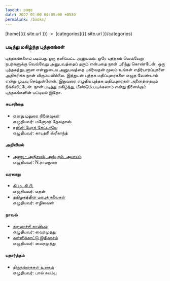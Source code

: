 ```yaml
---
layout: page
date: 2022-01-00 00:00:00 +0530
permalink: /books/
---
```

 
[home]({{ site.url }}) &nbsp;&gt;&nbsp; [categories]({{ site.url }}/categories)  

### படித்து மகிழ்ந்த புத்தகங்கள்

புத்தகங்களைப் படிப்பது ஒரு தனிப்பட்ட அனுபவம். ஒரே புத்தகம் வெவ்வேறு நபர்களுக்கு வெவ்வேறு அனுபவத்தைப் தரும் என்பதை நான் புரிந்து கொண்டேன்.
ஒரு புத்தகத்துடனான என்னுடைய அனுபவத்தை பகிர்வதன் மூலம் உங்கள் எதிர்பார்ப்புகளை அதிகரிக்க நான் விரும்பவில்லை. இத்துடன் புத்தக மதிப்புரைகளை எழுத வேண்டாம் என்று முடிவு செய்துள்ளேன்.
இதுவரை எழுதிய புத்தக மதிப்புரைகள் அனைத்தையும் நீக்கிவிட்டேன். நான் படித்து மகிழ்ந்து, மீண்டும் படிக்கலாம் என்று நினைக்கும் புத்தகங்களின் பட்டியல் இதோ.

#### சுயசரிதை

<ul>
  <li><a target="_blank" href="">எனது மதுரை நினைவுகள்</a></li> எழுதியவர்: மனோகர் தேவதாஸ்
  <li><a target="_blank" href="">ரஜினி பேரக் கேட்டாலே</a></li> எழுதியவர்: காயத்ரி ஸ்ரீகாந்த்
</ul>  

#### அறிவியல்

<ul>
  <li><a target="_blank" href="">அணு - அதிசயம், அற்புதம், அபாயம்</a></li> எழுதியவர்: N.ராமதுரை
</ul>  

#### வரலாறு

<ul>
  <li><a target="_blank" href="">கி.மு. கி.பி.</a></li> எழுதியவர்: மதன்  
  <li><a target="_blank" href="">தமிழகத்தின் மரபுக் கலைகள்</a></li> எழுதியவர்: எழிலவன்
</ul>  

#### நாவல்

<ul>
  <li><a target="_blank" href="">கருவாச்சி காவியம்</a></li> எழுதியவர்: வைரமுத்து
  <li><a target="_blank" href="">கள்ளிக்காட்டு இதிகாசம்</a></li> எழுதியவர்: வைரமுத்து
</ul>  

#### யதார்த்தம்

<ul>
  <li><a target="_blank" href="">திருநங்கைகள் உலகம்</a></li> எழுதியவர்: பால் சுயம்பு
  
</ul>  